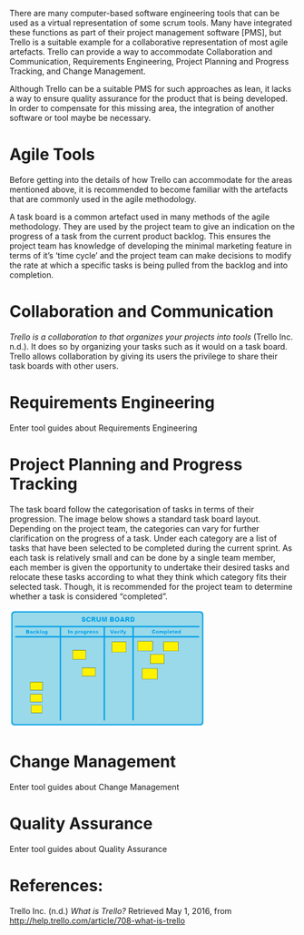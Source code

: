 There are many computer-based software engineering tools that can be used as a virtual representation of some scrum tools. Many have integrated these functions as part of their project management software \[PMS\], but Trello is a suitable example for a collaborative representation of most agile artefacts. Trello can provide a way to accommodate Collaboration and Communication, Requirements Engineering, Project Planning and Progress Tracking, and Change Management.

Although Trello can be a suitable PMS for such approaches as lean, it lacks a way to ensure quality assurance for the product that is being developed. In order to compensate for this missing area, the integration of another software or tool maybe be necessary.

Agile Tools
===========

Before getting into the details of how Trello can accommodate for the areas mentioned above, it is recommended to become familiar with the artefacts that are commonly used in the agile methodology.

A task board is a common artefact used in many methods of the agile methodology. They are used by the project team to give an indication on the progress of a task from the current product backlog. This ensures the project team has knowledge of developing the minimal marketing feature in terms of it’s ‘time cycle’ and the project team can make decisions to modify the rate at which a specific tasks is being pulled from the backlog and into completion.

Collaboration and Communication
===============================

*Trello is a collaboration to that organizes your projects into tools* (Trello Inc. n.d.). It does so by organizing your tasks such as it would on a task board. Trello allows collaboration by giving its users the privilege to share their task boards with other users.

Requirements Engineering
========================

Enter tool guides about Requirements Engineering

Project Planning and Progress Tracking
======================================

The task board follow the categorisation of tasks in terms of their progression. The image below shows a standard task board layout. Depending on the project team, the categories can vary for further clarification on the progress of a task. Under each category are a list of tasks that have been selected to be completed during the current sprint. As each task is relatively small and can be done by a single team member, each member is given the opportunity to undertake their desired tasks and relocate these tasks according to what they think which category fits their selected task. Though, it is recommended for the project team to determine whether a task is considered “completed”.

<img src="./media/image1.png" width="346" height="209" />

Change Management
=================

Enter tool guides about Change Management

Quality Assurance
=================

Enter tool guides about Quality Assurance

References:
===========

Trello Inc. (n.d.) *What is Trello?* Retrieved May 1, 2016, from http://help.trello.com/article/708-what-is-trello
